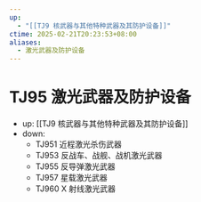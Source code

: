```yaml
---
up:
  - "[[TJ9 核武器与其他特种武器及其防护设备]]"
ctime: 2025-02-21T20:23:53+08:00
aliases:
  - 激光武器及防护设备
---
```


# TJ95 激光武器及防护设备

- up: [[TJ9 核武器与其他特种武器及其防护设备]]
- down:	
	- TJ951 近程激光杀伤武器
	- TJ953 反战车、战舰、战机激光武器
	- TJ955 反导弹激光武器
	- TJ957 星载激光武器
	- TJ960 X 射线激光武器
	
